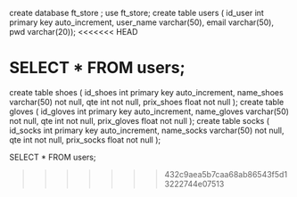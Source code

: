 create database ft_store ;
use ft_store;
create table users (
	id_user int primary key auto_increment,
    user_name varchar(50),
    email varchar(50),
    pwd varchar(20));
<<<<<<< HEAD
       
    
SELECT * FROM users;
=======
    
create table shoes (
id_shoes int primary key auto_increment,
name_shoes varchar(50) not null,
qte int not null,
prix_shoes float not null
);
create table gloves (
id_gloves int primary key auto_increment,
name_gloves varchar(50) not null,
qte int not null,
prix_gloves float not null
);
create table socks (
id_socks int primary key auto_increment,
name_socks varchar(50) not null,
qte int not null,
prix_socks float not null
);


SELECT * FROM users;

>>>>>>> 432c9aea5b7caa68ab86543f5d13222744e07513
